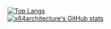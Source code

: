 [![Top Langs](https://github-readme-stats.vercel.app/api/top-langs/?username=techpixiedeve&theme=radical&layout=compact)](https://github.com/anuraghazra/github-readme-stats)  
[![x64architecture's GitHub stats](https://github-readme-stats.vercel.app/api?username=techpixiedev&theme=radical)](https://github.com/anuraghazra/github-readme-stats)
